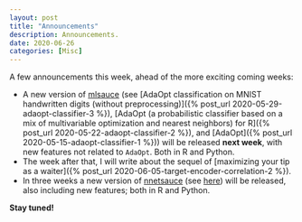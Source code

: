 ```yaml
---
layout: post
title: "Announcements"
description: Announcements.
date: 2020-06-26
categories: [Misc]
---
```



A few announcements this week, ahead of the more exciting coming weeks: 

- A new version of [mlsauce](https://github.com/thierrymoudiki/mlsauce) (see [AdaOpt classification on MNIST handwritten digits (without preprocessing)]({% post_url 2020-05-29-adaopt-classifier-3 %}), [AdaOpt (a probabilistic classifier based on a mix of multivariable optimization and nearest neighbors) for R]({% post_url 2020-05-22-adaopt-classifier-2 %}), and [AdaOpt]({% post_url 2020-05-15-adaopt-classifier-1 %})) will be released __next week__, with new features not related to `AdaOpt`. Both in R and Python.
- The week after that, I will write about the sequel of [maximizing your tip as a waiter]({% post_url 2020-06-05-target-encoder-correlation-2 %}). 
- In three weeks a new version of [nnetsauce](https://github.com/thierrymoudiki/nnetsauce) (see [here](http://127.0.0.1:4000/blog/index.html#QuasiRandomizedNN)) will be released, also including new features; both in R and Python.

__Stay tuned!__

